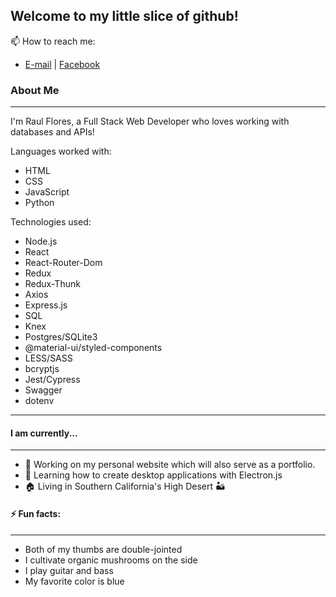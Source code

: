 ## Welcome to my little slice of github!
📫 How to reach me: 
- [E-mail](raulefloresjr@gmail.com) | [Facebook](https://www.facebook.com/raul.e.flores93)


### About Me
---
I'm Raul Flores, a Full Stack Web Developer who loves working with databases and APIs! 

Languages worked with:
  - HTML
  - CSS
  - JavaScript
  - Python

Technologies used:
  - Node.js 
  - React
  - React-Router-Dom
  - Redux
  - Redux-Thunk
  - Axios
  - Express.js
  - SQL
  - Knex
  - Postgres/SQLite3
  - @material-ui/styled-components
  - LESS/SASS
  - bcryptjs
  - Jest/Cypress
  - Swagger
  - dotenv

---

#### I am currently...
---
- 🔭 Working on my personal website which will also serve as a portfolio.
- 🌱 Learning how to create desktop applications with Electron.js
- 🏠 Living in Southern California's High Desert 🏜️

#### ⚡ Fun facts:
---
 - Both of my thumbs are double-jointed
 - I cultivate organic mushrooms on the side
 - I play guitar and bass
 - My favorite color is blue
 
 <!--
**rauleflores/rauleflores** is a ✨ _special_ ✨ repository because its `README.md` (this file) appears on your GitHub profile.

Here are some ideas to get you started:

- 🔭 I’m currently working on ...
- 🌱 I’m currently learning ...
- 👯 I’m looking to collaborate on ...
- 🤔 I’m looking for help with ...
- 💬 Ask me about ...
- 📫 How to reach me: ...
- 😄 Pronouns: ...
- ⚡ Fun fact: ...
-->

